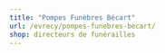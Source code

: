 ```yaml
---
title: "Pompes Funèbres Bécart"
url: /evrecy/pompes-funebres-becart/
shop: directeurs de funérailles
---
```

